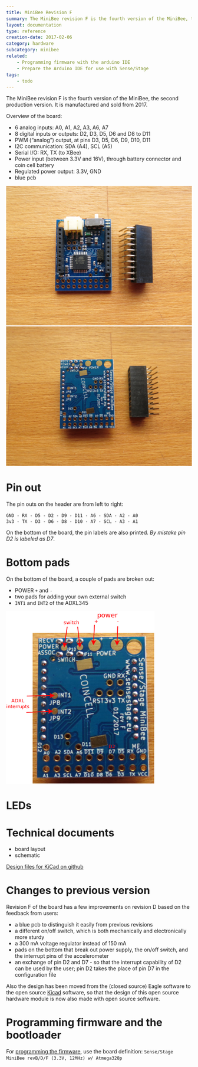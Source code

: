 ```yaml
---
title: MiniBee Revision F
summary: The MiniBee revision F is the fourth version of the MiniBee, the second production version. It is manufactured and sold from 2017.
layout: documentation
type: reference
creation-date: 2017-02-06
category: hardware
subcategory: minibee
related: 
    - Programming firmware with the arduino IDE
    - Prepare the Arduino IDE for use with Sense/Stage
tags:
    - todo
---
```


The MiniBee revision F is the fourth version of the MiniBee, the second production version. It is manufactured and sold from 2017.


Overview of the board:

* 6 analog inputs: A0, A1, A2, A3, A6, A7
* 8 digital inputs or outputs: D2, D3, D5, D6 and D8 to D11
* PWM (“analog”) output, at pins D3, D5, D6, D9, D10, D11
* I2C communication: SDA (A4), SCL (A5)
* Serial I/O: RX, TX (to XBee)
* Power input (between 3.3V and 16V), through battery connector and coin cell battery
* Regulated power output: 3.3V, GND
* blue pcb

![](/img/minibee_revF_plus_header_top.jpg)
![](/img/minibee_revF_plus_header_bottom.jpg)

# Pin out

The pin outs on the header are from left to right:

    GND - RX - D5 - D2 - D9 - D11 - A6 - SDA - A2 - A0
    3v3 - TX - D3 - D6 - D8 - D10 - A7 - SCL - A3 - A1

On the bottom of the board, the pin labels are also printed. *By mistake pin D2 is labeled as D7*. 

# Bottom pads

On the bottom of the board, a couple of pads are broken out:

* POWER `+` and `-`
* two pads for adding your own external switch
* `INT1` and `INT2` of the ADXL345

![](/img/minibee_revF_bottom_annotated.png)

# LEDs


# Technical documents

* board layout
* schematic

[Design files for KiCad on github](https://github.com/sensestage/minibee_hardware/tree/master/minibee/revF)

# Changes to previous version

Revision F of the board has a few improvements on revision D based on the feedback from users:

* a blue pcb to distinguish it easily from previous revisions
* a different on/off switch, which is both mechanically and electronically more sturdy
* a 300 mA voltage regulator instead of 150 mA
* pads on the bottom that break out power supply, the on/off switch, and the interrupt pins of the accelerometer
* an exchange of pin D2 and D7 - so that the interrupt capability of D2 can be used by the user; pin D2 takes the place of pin D7 in the configuration file

Also the design has been moved from the (closed source) Eagle software to the open source [Kicad](http://kicad-pcb.org/) software, so that the design of this open source hardware module is now also made with open source software.


# Programming firmware and the bootloader

For [programming the firmware](prepare-the-arduino-ide-for-use-with=sense-stage#board), use the board definition: `Sense/Stage MiniBee revB/D/F (3.3V, 12MHz) w/ Atmega328p`

